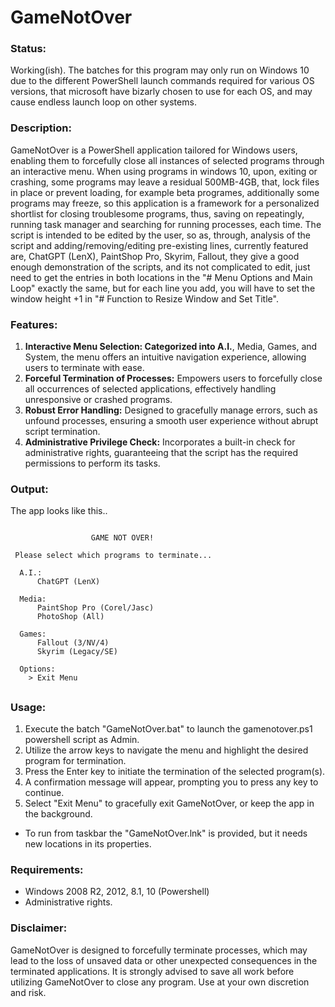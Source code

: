 # GameNotOver
### Status:
Working(ish). The batches for this program may only run on Windows 10 due to the different PowerShell launch commands required for various OS versions, that microsoft have bizarly chosen to use for each OS, and may cause endless launch loop on other systems.

### Description:

GameNotOver is a PowerShell application tailored for Windows users, enabling them to forcefully close all instances of selected programs through an interactive menu. 
When using programs in windows 10, upon, exiting or crashing, some programs may leave a residual 500MB-4GB, that, lock files in place or prevent loading, for example beta programes, additionally some programs may freeze, so this application is a framework for a personalized shortlist for closing troublesome programs, thus, saving on repeatingly, running task manager and searching for running processes, each time.
The script is intended to be edited by the user, so as, through, analysis of the script and adding/removing/editing pre-existing lines, currently featured are, ChatGPT (LenX), PaintShop Pro, Skyrim, Fallout, they give a good enough demonstration of the scripts, and its not complicated to edit, just need to get the entries in both locations in the "# Menu Options and Main Loop" exactly the same, but for each line you add, you will have to set the window height +1 in "# Function to Resize Window and Set Title".

### Features:

1. **Interactive Menu Selection: Categorized into A.I.**, Media, Games, and System, the menu offers an intuitive navigation experience, allowing users to terminate with ease.
2. **Forceful Termination of Processes:** Empowers users to forcefully close all occurrences of selected applications, effectively handling unresponsive or crashed programs.
3. **Robust Error Handling:** Designed to gracefully manage errors, such as unfound processes, ensuring a smooth user experience without abrupt script termination.
4. **Administrative Privilege Check:** Incorporates a built-in check for administrative rights, guaranteeing that the script has the required permissions to perform its tasks.

### Output:
The app looks like this..
```

                  GAME NOT OVER!

 Please select which programs to terminate...

  A.I.:
      ChatGPT (LenX)

  Media:
      PaintShop Pro (Corel/Jasc)
      PhotoShop (All)

  Games:
      Fallout (3/NV/4)
      Skyrim (Legacy/SE)

  Options:
    > Exit Menu

```
##

### Usage:

1. Execute the batch "GameNotOver.bat" to launch the gamenotover.ps1 powershell script as Admin.
2. Utilize the arrow keys to navigate the menu and highlight the desired program for termination.
3. Press the Enter key to initiate the termination of the selected program(s).
4. A confirmation message will appear, prompting you to press any key to continue.
5. Select "Exit Menu" to gracefully exit GameNotOver, or keep the app in the background.
* To run from taskbar the "GameNotOver.lnk" is provided, but it needs new locations in its properties.

### Requirements:

- Windows 2008 R2, 2012, 8.1, 10 (Powershell)
- Administrative rights.

### Disclaimer:

GameNotOver is designed to forcefully terminate processes, which may lead to the loss of unsaved data or other unexpected consequences in the terminated applications. 
It is strongly advised to save all work before utilizing GameNotOver to close any program. Use at your own discretion and risk.

